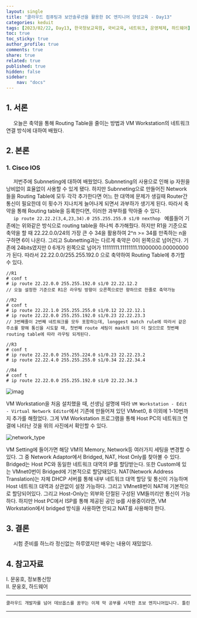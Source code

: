 ```yaml
---
layout: single
title: "클라우드 컴퓨팅과 보안솔루션을 활용한 DC 엔지니어 양성교육 - Day13"
categories: keduit
tags: [2023/02/22, Day13, 한국정보교육원, 국비교육, 네트워크, 운영체제, 하드웨어]
toc: true
toc_sticky: true
author_profile: true
comments: true
share: true
related: true
published: true
hidden: false
sidebar: 
    nav: "docs"
---
```


## 1. 서론  

&nbsp;&nbsp;&nbsp;&nbsp; 오늘은 축약을 통해 Routing Table을 줄이는 방법과 VM Workstation의 네트워크 연결 방식에 대하여 배웠다.

## 2. 본론  

### 1. Cisco IOS  

&nbsp;&nbsp;&nbsp;&nbsp; 저번주에 Subnneting에 대하여 배웠었다. Subnneting의 사용으로 인해 ip 자원을 낭비없이 효율없이 사용할 수 있게 됐다. 하지만 Subnneting으로 만들어진 Network들을 Routing Table에 모두 각각 추가한다면 어느 한 대역에 문제가 생길때 Router간 통신이 필요한데 이 횟수가 지나치게 늘어나게 되면서 과부하가 생기게 된다. 따라서 축약을 통해 Routing table을 등록한다면, 이러한 과부하를 막아줄 수 있다.   
&nbsp;&nbsp;&nbsp;&nbsp; ```ip route 22.22.2(3,4,23,34).0 255.255.255.0 s1/0 nexthop ``` 예를들어 기존에는 위와같은 방식으로 routing table을 하나씩 추가해줬다. 하지만 R1을 기준으로 축약을 할 때 22.22.0.0/24의 가장 큰 수 34을 활용하여 2^n >= 34를 만족하는 n을 구하면 6이 나온다. 그리고 Subnetting과는 다르게 축약은 0이 왼쪽으로 넘어간다. 기존에 24bits였지만 0 6개가 왼쪽으로 넘어가 11111111.11111111.11000000.00000000가 된다. 따라서 22.22.0.0/255.255.192.0 으로 축약하여 Routing Table에 추가할 수 있다.

```
//R1
# conf t
# ip route 22.22.0.0 255.255.192.0 s1/0 22.22.12.2
// 오늘 설정한 기준으로 R1은 라우팅 방향이 오른쪽으로만 향하므로 한줄로 축약가능
```

```
//R2
# conf t
# ip route 22.22.1.0 255.255.255.0 s1/0.12 22.22.12.1
# ip route 22.22.0.0 255.255.192.0 s1/0.23 22.22.23.3
// 3번째줄이 2번째 네트워크를 모두 포함하는데, longgest match rule에 따라서 같은 주소를 향해 통신을 시도할 때, 첫번째 route 세팅이 mask의 1이 더 많으므로 첫번째 routing table에 따라 라우팅 되게된다.
```

```
//R3
# conf t
# ip route 22.22.0.0 255.255.224.0 s1/0.23 22.22.23.2
# ip route 22.22.4.0 255.255.255.0 s1/0.34 22.22.34.4
```

```
//R4
# conf t
# ip route 22.22.0.0 255.255.192.0 s1/0 22.22.34.3
```

![imag](https://user-images.githubusercontent.com/124491456/220558179-6812c2c5-ed65-428b-8ccc-d4ec6ca21e25.png)

VM Workstation을 처음 설치했을 때, 선생님 설명에 따라 ```VM Workstation - Edit - Virtual Network Editor```에서 기존에 만들어져 있던 VMnet0, 8 이외에 1-10번까지 추가를 해줬었다. 그게 VM Workstation 프로그램을 통해 Host PC의 네트워크 연결에 나타난 것을 위의 사진에서 확인할 수 있다.

![network_type](https://user-images.githubusercontent.com/124491456/220550192-0e166c75-de66-459c-89ac-33acfdc35023.png)

VM Setting에 들어가면 해당 VM의 Memory, Network등 여러가지 세팅을 변경할 수 있다. 그 중 Network Adaptor에서 Bridged, NAT, Host Only를 찾아볼 수 있다. Bridged는 Host PC와 동일한 네트워크 대역의 IP를 할당받는다. 또한 Custom에 있는 VMnet0번이 Bridged에 기본적으로 할당돼있다. NAT(Network Address Translation)는 자체 DHCP 서버를 통해 내부 네트워크 대역 할당 및 통신이 가능하며 Host 네트워크 대역과 상관없이 설정 가능하다. 그리고 VMnet8번이 NAT에 기본적으로 할당되어있다. 그리고 Host-Only는 외부와 단절된 구성된 VM들끼리만 통신이 가능하다. 하지만 Host PC에서 ISP를 통해 제공된 공인 ip를 사용중이라면, VM Workstation에서 bridged 방식을 사용하면 안되고 NAT를 사용해야 한다.

## 3. 결론  

&nbsp;&nbsp;&nbsp;&nbsp; 시험 준비를 하느라 정신없는 하루였지만 배우는 내용이 재밌었다.

## 4. 참고자료  

Ⅰ. 문웅호, 정보통신망   
Ⅱ. 문웅호, 하드웨어

---

```bash
클라우드 개발자를 넘어 데브옵스를 꿈꾸는 이제 막 공부를 시작한 초보 엔지니어입니다. 틀린 점이 있으면 친절하게 댓글 부탁드립니다. :)
```

---
